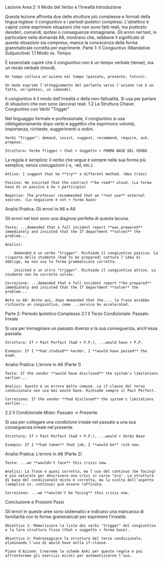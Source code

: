 Lezione Area 2: Il Modo del Verbo e l'Irrealtà
Introduzione

Questa lezione affronta due delle strutture più complesse e formali della lingua inglese: il congiuntivo e i periodi ipotetici complessi. L'obiettivo è capire come esprimere situazioni che non sono fatti reali, ma piuttosto desideri, comandi, ipotesi o conseguenze immaginarie. Gli errori nel test, in particolare nella domanda A6, mostrano che, sebbene il significato di queste situazioni sia compreso, manca la conoscenza della forma grammaticale corretta per esprimerle.
Parte 1: Il Congiuntivo (Mandative Subjunctive)
1.1 Modo vs. Tempo

È essenziale capire che il congiuntivo non è un tempo verbale (tense), ma un modo verbale (mood).

    Un tempo colloca un'azione nel tempo (passato, presente, futuro).

    Un modo esprime l'atteggiamento del parlante verso l'azione (se è un fatto, un'ipotesi, un comando).

Il congiuntivo è il modo dell'irrealtà o della non-fattualità. Si usa per parlare di situazioni che non sono (ancora) reali.
1.2 La Struttura Chiave: Congiuntivo con Verbi "Trigger"

Nel linguaggio formale e professionale, il congiuntivo si usa obbligatoriamente dopo verbi e aggettivi che esprimono volontà, importanza, richieste, suggerimenti o ordini.

    Verbi "Trigger": demand, insist, suggest, recommend, require, ask, propose.

    Struttura: Verbo Trigger + that + Soggetto + FORMA BASE DEL VERBO

La regola è semplice: il verbo che segue è sempre nella sua forma più semplice, senza coniugazioni (-s, -ed, etc.).

    Attivo: I suggest that he **try** a different method. (Non tries)

    Passivo: He insisted that the contract **be read** aloud. (La forma base di un passivo è be + participio)

    Negativo: The professor recommended that we **not use** external sources. (La negazione è not + forma base)

Analisi Pratica: Gli errori in A6 e A8

Gli errori nel test sono una diagnosi perfetta di questa lacuna.

    Testo: ...demanded that a full incident report **was prepared** immediately and insisted that the IT department **solves** the problem...

    Analisi:

        demanded è un verbo "trigger". Richiede il congiuntivo passivo. La risposta dello studente (had to be prepared) cattura l'idea di obbligo, ma non usa la forma grammaticale corretta.

        insisted è un altro "trigger". Richiede il congiuntivo attivo. Lo studente non ha corretto solves.

    Correzione: ...demanded that a full incident report **be prepared** immediately and insisted that the IT department **solve** the problem...

    Nota su A8: Anche qui, dopo demanded that the..., la frase avrebbe richiesto un congiuntivo, come ...service be accelerated.

Parte 2: Periodo Ipotetico Complesso
2.1 Il Terzo Condizionale: Passato Irreale

Si usa per immaginare un passato diverso e la sua conseguenza, anch'essa passata.

    Struttura: If + Past Perfect (had + P.P.), ...would have + P.P.

    Esempio: If I **had studied** harder, I **would have passed** the exam.

Analisi Pratica: L'errore in A6 (Parte 1)

    Testo: If the vendor **would have disclosed** the system's limitations earlier...

    Analisi: Questo è un errore molto comune. La if-clause del terzo condizionale non usa mai would have. Richiede sempre il Past Perfect.

    Correzione: If the vendor **had disclosed** the system's limitations earlier...

2.2 Il Condizionale Misto: Passato -> Presente

Si usa per collegare una condizione irreale nel passato a una sua conseguenza irreale nel presente.

    Struttura: If + Past Perfect (had + P.P.), ...would + Verbo Base

    Esempio: If I **had taken** that job, I **would be** rich now.

Analisi Pratica: L'errore in A6 (Parte 2)

    Testo: ...we **wouldn't face** this crisis now.

    Analisi: La frase è quasi corretta, ma l'uso del continuo (be facing) è più naturale per descrivere una crisi in corso "ora". La struttura di base del condizionale misto è corretta, ma la scelta dell'aspetto (semplice vs. continuo) può essere raffinata.

    Correzione: ...we **wouldn't be facing** this crisis now.

Conclusione e Prossimi Passi

Gli errori in queste aree sono sistematici e indicano una mancanza di familiarità con le forme grammaticali per esprimere l'irrealtà.

    Obiettivo 1: Memorizzare la lista dei verbi "trigger" del congiuntivo e la loro struttura fissa (that + soggetto + forma base).

    Obiettivo 2: Padroneggiare la struttura del terzo condizionale, eliminando l'uso di would have nella if-clause.

    Piano d'Azione: Creeremo le schede Anki per queste regole e poi affronteremo gli esercizi mirati per automatizzarne l'uso.